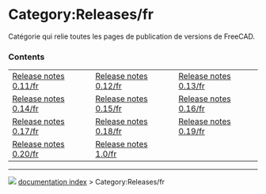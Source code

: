 # Category:Releases/fr
Catégorie qui relie toutes les pages de publication de versions de FreeCAD.

### Contents

|     |     |     |
| --- | --- | --- |
| [Release notes 0.11/fr](Release_notes_0.11/fr.md) | [Release notes 0.12/fr](Release_notes_0.12/fr.md) | [Release notes 0.13/fr](Release_notes_0.13/fr.md) |
| [Release notes 0.14/fr](Release_notes_0.14/fr.md) | [Release notes 0.15/fr](Release_notes_0.15/fr.md) | [Release notes 0.16/fr](Release_notes_0.16/fr.md) |
| [Release notes 0.17/fr](Release_notes_0.17/fr.md) | [Release notes 0.18/fr](Release_notes_0.18/fr.md) | [Release notes 0.19/fr](Release_notes_0.19/fr.md) |
| [Release notes 0.20/fr](Release_notes_0.20/fr.md) | [Release notes 1.0/fr](Release_notes_1.0/fr.md) |



---
![](images/Right_arrow.png) [documentation index](../README.md) > Category:Releases/fr

